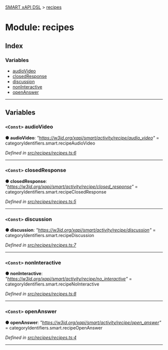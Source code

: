 [SMART xAPI DSL](../README.md) > [recipes](../modules/recipes.md)

# Module: recipes

## Index

### Variables

* [audioVideo](recipes.md#audiovideo)
* [closedResponse](recipes.md#closedresponse)
* [discussion](recipes.md#discussion)
* [nonInteractive](recipes.md#noninteractive)
* [openAnswer](recipes.md#openanswer)

---

## Variables

<a id="audiovideo"></a>

### `<Const>` audioVideo

**● audioVideo**: *"https://w3id.org/xapi/smart/activity/recipe/audio_video"* =  categoryIdentifiers.smart.recipeAudioVideo

*Defined in [src/recipes/recipes.ts:6](https://github.com/Gradiant/smart-xapi-dsl/blob/b227d0f/src/recipes/recipes.ts#L6)*

___
<a id="closedresponse"></a>

### `<Const>` closedResponse

**● closedResponse**: *"https://w3id.org/xapi/smart/activity/recipe/closed_response"* =  categoryIdentifiers.smart.recipeClosedResponse

*Defined in [src/recipes/recipes.ts:5](https://github.com/Gradiant/smart-xapi-dsl/blob/b227d0f/src/recipes/recipes.ts#L5)*

___
<a id="discussion"></a>

### `<Const>` discussion

**● discussion**: *"https://w3id.org/xapi/smart/activity/recipe/discussion"* =  categoryIdentifiers.smart.recipeDiscussion

*Defined in [src/recipes/recipes.ts:7](https://github.com/Gradiant/smart-xapi-dsl/blob/b227d0f/src/recipes/recipes.ts#L7)*

___
<a id="noninteractive"></a>

### `<Const>` nonInteractive

**● nonInteractive**: *"https://w3id.org/xapi/smart/activity/recipe/no_interactive"* =  categoryIdentifiers.smart.recipeNoInteractive

*Defined in [src/recipes/recipes.ts:8](https://github.com/Gradiant/smart-xapi-dsl/blob/b227d0f/src/recipes/recipes.ts#L8)*

___
<a id="openanswer"></a>

### `<Const>` openAnswer

**● openAnswer**: *"https://w3id.org/xapi/smart/activity/recipe/open_answer"* =  categoryIdentifiers.smart.recipeOpenAnswer

*Defined in [src/recipes/recipes.ts:4](https://github.com/Gradiant/smart-xapi-dsl/blob/b227d0f/src/recipes/recipes.ts#L4)*

___

